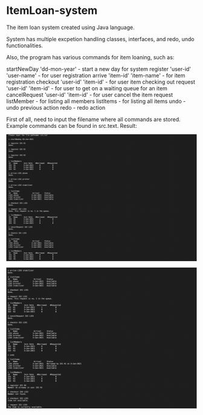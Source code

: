 # ItemLoan-system
The item loan system created using Java language.

System has multiple excpetion handling classes, interfaces, and redo, undo functionalities.

Also, the program has various commands for item loaning, such as:

startNewDay 'dd-mon-year'           - start a new day for system
register 'user-id' 'user-name'      - for user registration
arrive 'item-id' 'item-name'        - for item registration
checkout 'user-id' 'item-id'        - for user item checking out
request 'user-id' 'item-id'         - for user to get on a waiting queue for an item
cancelRequest 'user-id' 'item-id'   - for user cancel the item request
listMember                          - for listing all members
listItems                           - for listing all items
undo                                - undo previous action
redo                                - redo action


First of all, need to input the filename where all commands are stored. Example commands can be found in src.text. 
Result:

![Picture!](readMe-img/readMe-image1.png)

![Picture!](readMe-img/readMe-image2.png)







